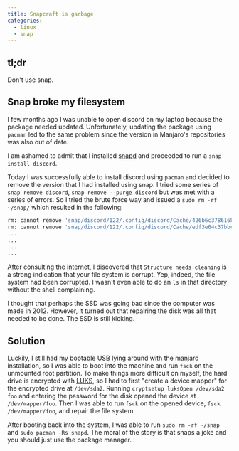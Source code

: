 ```yaml
---
title: Snapcraft is garbage
categories:
  - linux
  - snap
---
```


## tl;dr

Don't use snap.

## Snap broke my filesystem

I few months ago I was unable to open discord on my laptop because the package
needed updated. Unfortunately, updating the package using `pacman` led to the
same problem since the version in Manjaro's repositories was also out of date.

I am ashamed to admit that I installed [snapd] and proceeded to run a `snap
install discord`.

Today I was successfully able to install discord using `pacman` and decided to
remove the version that I had installed using snap. I tried some series of
`snap remove discord`, `snap remove --purge discord` but was met with a series
of errors. So I tried the brute force way and issued a `sudo rm -rf ~/snap/`
which resulted in the following:

```sh
rm: cannot remove 'snap/discord/122/.config/discord/Cache/426b6c378616834c_0': Structure needs cleaning
rm: cannot remove 'snap/discord/122/.config/discord/Cache/edf3e64c37bbcba6_0': Bad message
...
...
...
...
```

After consulting the internet, I discovered that `Structure needs cleaning` is
a strong indication that your file system is corrupt. Yep, indeed, the file
system had been corrupted. I wasn't even able to do an `ls` in that directory
without the shell complaining.

I thought that perhaps the SSD was going bad since the computer was made in
2012. However, it turned out that repairing the disk was all that needed
to be done. The SSD is still kicking.

## Solution

Luckily, I still had my bootable USB lying around with the manjaro
installation, so I was able to boot into the machine and run `fsck` on the
unmounted root partition. To make things more difficult on myself, the hard
drive is encrypted with [LUKS], so I had to first "create a device mapper" for
the encrypted drive at `/dev/sda2`. Running `cryptsetup luksOpen /dev/sda2 foo`
and entering the password for the disk opened the device at `/dev/mapper/foo`.
Then I was able to run `fsck` on the opened device, `fsck
/dev/mapper/foo`, and repair the file system.

After booting back into the system, I was able to run `sudo rm -rf ~/snap` and
`sudo pacman -Rs snapd`. The moral of the story is that snaps a joke and you
should just use the package manager.

[snapd]: https://snapcraft.io/
[LUKS]: https://wiki.archlinux.org/title/dm-crypt/Device_encryption#Cryptsetup_usage
